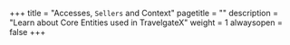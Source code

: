 +++
title = "Accesses, `Sellers` and Context"
pagetitle = ""
description = "Learn about Core Entities used in TravelgateX"
weight = 1
alwaysopen = false
+++
